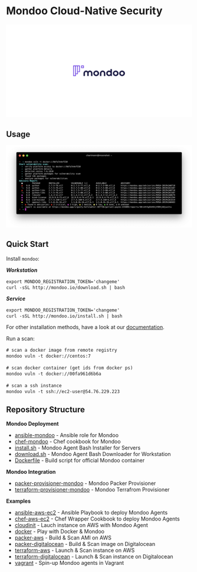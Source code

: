 # Mondoo Cloud-Native Security

![Mondoo Cloud-Native Security](assets/title.png)

## Usage

![Mondoo CLI](assets/mondoo_cli.png)


## Quick Start

Install `mondoo`:

***Workstation***

```
export MONDOO_REGISTRATION_TOKEN='changeme'
curl -sSL http://mondoo.io/download.sh | bash
```

***Service***

```
export MONDOO_REGISTRATION_TOKEN='changeme'
curl -sSL http://mondoo.io/install.sh | bash
```

For other installation methods, have a look at our [documentation](https://mondoo.io/docs/agent/).


Run a scan:

```
# scan a docker image from remote registry
mondoo vuln -t docker://centos:7

# scan docker container (get ids from docker ps)
mondoo vuln -t docker://00fa961d6b6a

# scan a ssh instance
mondoo vuln -t ssh://ec2-user@54.76.229.223
```

## Repository Structure

**Mondoo Deployment**
- [ansible-mondoo](./ansible-mondoo) - Ansible role for Mondoo
- [chef-mondoo](./chef-mondoo) - Chef cookbook for Mondoo
- [install.sh](./install.sh) - Mondoo Agent Bash Installer for Servers
- [download.sh](./download.sh) - Mondoo Agent Bash Downloader for Workstation
- [Dockerfile](./Dockerfile) - Build script for official Mondoo container

**Mondoo Integration**
- [packer-provisioner-mondoo](./packer-provisioner-mondoo) - Mondoo Packer Provisioner
- [terraform-provisioner-mondoo](./terraform-provisioner-mondoo) - Mondoo Terrafrom Provisioner

**Examples**

 - [ansible-aws-ec2](./examples/ansible-aws-ec2) - Ansible Playbook to deploy Mondoo Agents
 - [chef-aws-ec2](./examples/chef-aws-ec2) - Chef Wrapper Cookbook to deploy Mondoo Agents
 - [cloudinit](examples/cloudinit) - Lauch instance on AWS with Mondoo Agent
 - [docker](./examples/docker) - Play with Docker & Mondoo
 - [packer-aws](./examples/packer-aws) - Build & Scan AMI on AWS
 - [packer-digitalocean](./examples/packer-digitalocean) - Build & Scan image on Digitalocean
 - [terraform-aws](./examples/terraform-aws) - Launch & Scan instance on AWS
 - [terraform-digitalocean](./examples/terraform-digitalocean) - Launch & Scan instance on Digitalocean
 - [vagrant](./examples/vagrant) - Spin-up Mondoo agents in Vagrant

